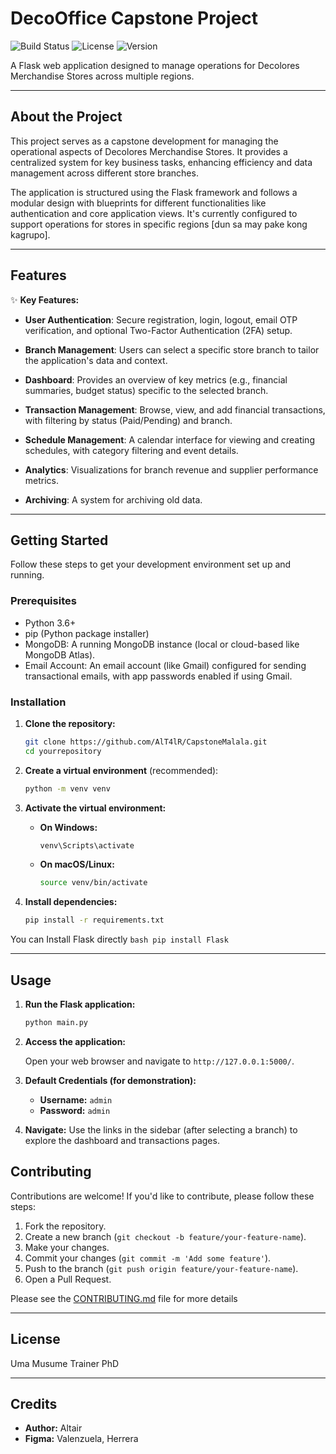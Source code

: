 # DecoOffice Capstone Project

![Build Status](https://img.shields.io/badge/build-passing-brightgreen)
![License](https://img.shields.io/badge/license-MIT-blue)
![Version](https://img.shields.io/badge/version-0.020-yellow)

A Flask web application designed to manage operations for Decolores Merchandise Stores across multiple regions.

---

## About the Project

This project serves as a capstone development for managing the operational aspects of Decolores Merchandise Stores. It provides a centralized system for key business tasks, enhancing efficiency and data management across different store branches.

The application is structured using the Flask framework and follows a modular design with blueprints for different functionalities like authentication and core application views. It's currently configured to support operations for stores in specific regions [dun sa may pake kong kagrupo].

---

## Features

✨ **Key Features:**

* **User Authentication**: Secure registration, login, logout, email OTP verification, and optional Two-Factor Authentication (2FA) setup.

* **Branch Management**: Users can select a specific store branch to tailor the application's data and context.

* **Dashboard**: Provides an overview of key metrics (e.g., financial summaries, budget status) specific to the selected branch.

* **Transaction Management**: Browse, view, and add financial transactions, with filtering by status (Paid/Pending) and branch.

* **Schedule Management**: A calendar interface for viewing and creating schedules, with category filtering and event details.

* **Analytics**: Visualizations for branch revenue and supplier performance metrics.

* **Archiving**: A system for archiving old data.

---

## Getting Started

Follow these steps to get your development environment set up and running.

### Prerequisites

*   Python 3.6+
*   pip (Python package installer)
*   MongoDB: A running MongoDB instance (local or cloud-based like MongoDB Atlas).
*   Email Account: An email account (like Gmail) configured for sending transactional emails, with app passwords enabled if using Gmail.

### Installation

1.  **Clone the repository:**

    ```bash
    git clone https://github.com/AlT4lR/CapstoneMalala.git
    cd yourrepository
    ```

2.  **Create a virtual environment** (recommended):

    ```bash
    python -m venv venv
    ```

3.  **Activate the virtual environment:**

    *   **On Windows:**
        ```bash
        venv\Scripts\activate
        ```
    *   **On macOS/Linux:**
        ```bash
        source venv/bin/activate
        ```

4.  **Install dependencies:**

    ```bash
    pip install -r requirements.txt
    ```
You can Install Flask directly
    ```bash
    pip install Flask
    ```


---

## Usage

1.  **Run the Flask application:**

    ```bash
    python main.py
    ```

2.  **Access the application:**

    Open your web browser and navigate to `http://127.0.0.1:5000/`.

3.  **Default Credentials (for demonstration):**

    *   **Username:** `admin`
    *   **Password:** `admin`


4.  **Navigate:** Use the links in the sidebar (after selecting a branch) to explore the dashboard and transactions pages.


## Contributing

Contributions are welcome! If you'd like to contribute, please follow these steps:

1.  Fork the repository.
2.  Create a new branch (`git checkout -b feature/your-feature-name`).
3.  Make your changes.
4.  Commit your changes (`git commit -m 'Add some feature'`).
5.  Push to the branch (`git push origin feature/your-feature-name`).
6.  Open a Pull Request.

Please see the [CONTRIBUTING.md](CONTRIBUTING.md) file for more details

---

## License

Uma Musume Trainer PhD

---

## Credits

*   **Author:** Altair
*   **Figma:** Valenzuela, Herrera
